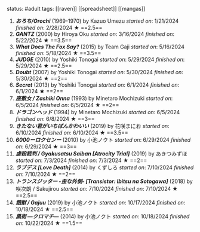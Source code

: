 status: #adult 
tags: [[raven]] [[spreadsheet]] [[mangas]] 

1. ***おろち/Orochi*** (1969-1970) by Kazuo Umezu *started on*: 1/21/2024 *finished on*: 2/28/2024 ★ ==2.5==
2. ***GANTZ*** (2000) by Hiroya Oku *started on*: 3/16/2024 *finished on*: 5/22/2024 ★ ==3.5==
3. ***What Does The Fox Say?*** (2015) by Team Gaji *started on*: 5/16/2024 *finished on*: 5/18/2024 ★ ==3.5==
4. ***JUDGE*** (2010) by Yoshiki Tonogai *started on*: 5/29/2024 *finished on*: 5/29/2024 ★ ==2.5==
5. ***Doubt*** (2007) by Yoshiki Tonogai *started on*: 5/30/2024 *finished on*: 5/30/2024 ★ ==2==
6. ***Secret*** (2013) by Yoshiki Tonogai *started on*: 6/1/2024 *finished on*: 6/1/2024 ★ ==2==
7. ***座敷女 / Zashiki Onna*** (1993) by Minetaro Mochizuki *started on*: 6/5/2024 *finished on*: 6/5/2024 ★ ==2==
8. ***ドラゴンヘッド*** (1994) by Minetaro Mochizuki *started on*: 6/5/2024 *finished on*: 6/8/2024 ★ ==3==
9. ***きたない君がいちばんかわいい*** (2019) by 花咲まにお *started on*: 6/10/2024 *finished on*: 6/10/2024 ★ ==3.5==
10. ***6000ーロクセンー*** (2010) by 小池ノクト *started on*: 6/29/2024 *finished on*: 6/29/2024 ★ ==3==
11. ***虐殺裁判 / Gyakusatsu Saiban [Atrocity Trial]*** (2019) by あきつみずほ *started on*: 7/3/2024 *finished on*: 7/3/2024 ★ ==2==
12. ***ラブデス [Love Death]*** (2014) by くずしろ *started on*: 7/10/2024 *finished on*: 7/10/2024 ★ ==2==
13. ***トランスジッター -歪な外側- [Transistor: Ibitsu na Sotogawa]*** (2018) by 咲次朗 / Sakujirou *started on*: 7/10/2024 *finished on*: 7/10/2024 ★ ==2.5==
14. ***餓獣 / Gajuu*** (2019) by 小池ノクト *started on*: 10/17/2024 *finished on*: 10/18/2024 ★ ==2.5==
15. ***黒街 —クロマチ—*** (2014) by 小池ノクト *started on*: 10/18/2024 *finished on*: 10/22/2024 ★ ==1.5==